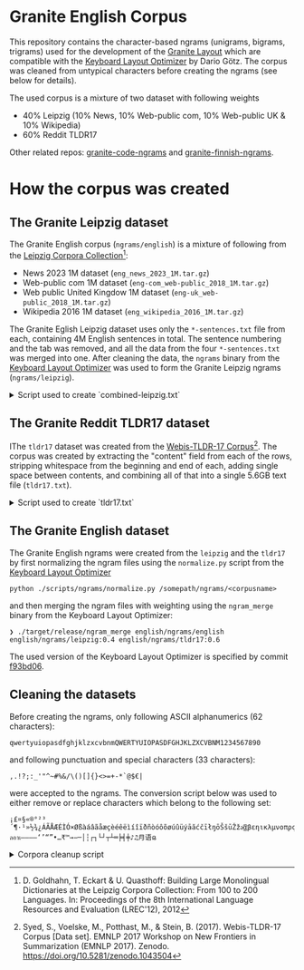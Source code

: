# Granite English Corpus

This repository contains the character-based ngrams (unigrams, bigrams, trigrams) used for the development of the [Granite Layout](https://github.com/fohrloop/granite-layout) which are compatible with the [Keyboard Layout Optimizer](https://github.com/dariogoetz/keyboard_layout_optimizer) by Dario Götz. The corpus was cleaned from untypical characters before creating the ngrams (see below for details).

The used  corpus is a mixture of two dataset with following weights

- 40% Leipzig (10% News, 10% Web-public com, 10% Web-public UK & 10% Wikipedia)
- 60% Reddit TLDR17

Other related repos: [granite-code-ngrams](https://github.com/fohrloop/granite-code-ngrams) and [granite-finnish-ngrams](https://github.com/fohrloop/granite-finnish-ngrams).

# How the corpus was created

## The Granite Leipzig dataset
The Granite English corpus (`ngrams/english`) is a mixture of following from the [Leipzig Corpora Collection](https://wortschatz.uni-leipzig.de/en/download)[^leipzig]:

- News 2023 1M dataset (`eng_news_2023_1M.tar.gz`)
- Web-public com 1M dataset (`eng-com_web-public_2018_1M.tar.gz`)
- Web public United Kingdow 1M dataset (`eng-uk_web-public_2018_1M.tar.gz`)
- Wikipedia 2016 1M dataset (`eng_wikipedia_2016_1M.tar.gz`)

The Granite Eglish Leipzig dataset uses only the `*-sentences.txt` file from each, containing 4M English sentences in total. The sentence numbering and the tab was removed, and all the data from the four `*-sentences.txt` was merged into one. After cleaning the data, the `ngrams` binary from the [Keyboard Layout Optimizer](https://github.com/dariogoetz/keyboard_layout_optimizer) was used to form the Granite Leipzig ngrams (`ngrams/leipzig`).


<details>
<summary>Script used to create `combined-leipzig.txt`</summary>

```python
from pathlib import Path

folder = Path(__file__).parent / "raw" / "leipzig"
outfile = Path(__file__).parent / "corpus-not-clean" / "combined-leipzig.txt"
outfile.parent.mkdir(exist_ok=True)


def process_files():
    with open(outfile, "w") as out:
        for file in folder.glob("*.txt"):
            process_file(file, out)


def process_file(filename: Path, outfile):
    print(f"Processing {filename}")
    with open(filename, "r") as file:
        for line in file:
            linedata = line.split("\t", maxsplit=1)[-1]
            print(linedata, file=outfile, end="")


if __name__ == "__main__":
    process_files()
```

</details>

## The Granite Reddit TLDR17 dataset

IThe `tldr17` dataset was created from the [Webis-TLDR-17 Corpus](https://zenodo.org/records/1043504)[^tldr17]. The corpus was created by extracting the "content" field from each of the rows, stripping whitespace from the beginning and end of each, adding single space between contents, and combining all of that into a single 5.6GB text file (`tldr17.txt`).


<details>
<summary>Script used to create `tldr17.txt`</summary>

```python
import json
from pathlib import Path

infile = Path(__file__).parent / "raw" / "corpus-webis-tldr-17.json"
outfile = Path(__file__).parent / "corpus-not-clean"  / "tldr17.txt"
outfile.parent.mkdir(exist_ok=True)


def process_file():
    with open(infile, "r") as indata, open(outfile, "w") as out:
        for line in indata:
            data = json.loads(line)
            content = data["content"].strip()
            print(content, file=out, end=" ")


if __name__ == "__main__":
    process_file()
```

</details>

## The Granite English dataset

The Granite English ngrams were created from the  `leipzig` and the `tldr17` by first normalizing the ngram files using the `normalize.py` script from the [Keyboard Layout Optimizer](https://github.com/dariogoetz/keyboard_layout_optimizer)

```
python ./scripts/ngrams/normalize.py /somepath/ngrams/<corpusname>
```

and then merging the ngram files with weighting using the `ngram_merge` binary from the Keyboard Layout Optimizer:

```
❯ ./target/release/ngram_merge english/ngrams/english english/ngrams/leipzig:0.4 english/ngrams/tldr17:0.6
```

The used version of the Keyboard Layout Optimizer is specified by commit [f93bd06](https://github.com/dariogoetz/keyboard_layout_optimizer/commit/f93bd06820790ae746fbe66445bdf4427260fd31).

## Cleaning the datasets

Before creating the ngrams, only following ASCII alphanumerics (62 characters):
```
qwertyuiopasdfghjklzxcvbnmQWERTYUIOPASDFGHJKLZXCVBNM1234567890
```

and following punctuation and special characters (33 characters):

```
,.!?;:_'"^~#%&/\()[]{}<>=+-*`@$€|
```

were accepted to the ngrams. The conversion script below was used to either remove or replace characters which belong to the following set:

```
¡£¤§«­®°²³´¶·¹»½¾¿ÁÃÅÆÉÌÓ×ØßàáâãåæçèéêëìíîïðñòóôõøúûüýāăćčīłŋōŠšūŽžə͜͡αβεηικλμνοπρςστυАЩавдеиклмнорстأابةتخدرسعقلمنهويนรลอาเ​‒–—―‘’“”•…₹™→−─│┆┌┐└┘┬┴═╞╡╪♪♫月语𞤫
```


<details>
<summary>Corpora cleanup script</summary>

This is the cleanup script which was used to clean the English, Code and Finnish corpora. 

```python
from pathlib import Path

root = Path(__file__).parent.parent


TYPABLE_CHARS = "qwertyuiopasdfghjklzxcvbnmQWERTYUIOPASDFGHJKLZXCVBNM1234567890"
TYPABLE_CHARS += r""",.!?;:_'"^~#%&/\()[]{}<>=+-*`@$€|"""
TYPABLE_CHARS += " \t\n"
ALLOWED_CHARACTERS = set(TYPABLE_CHARS)
ALLOWED_CHARACTERS_FINNISH = ALLOWED_CHARACTERS | set("äöÄÖ")

replacements_finnish = {
    "¹": "1",
    "²": "2",
    "³": "3",
    "½": "1/2",
    "¾": "3/4",
    "Á": "A",
    "Ã": "A",
    "Å": "A",
    "Æ": "AE",
    "É": "E",
    "Ì": "I",
    "Ó": "O",
    "×": "x",
    "Ø": "Ö",
    "ß": "ss",
    "à": "a",
    "á": "a",
    "â": "a",
    "ã": "a",
    "å": "a",
    "æ": "ae",
    "ç": "c",
    "è": "e",
    "é": "e",
    "ê": "e",
    "ë": "e",
    "ì": "i",
    "í": "i",
    "î": "i",
    "ï": "i",
    "ð": "d",
    "ñ": "n",
    "ò": "o",
    "ó": "o",
    "ô": "o",
    "õ": "o",
    "ø": "ö",
    "ú": "u",
    "û": "u",
    "ü": "u",
    "ý": "y",
    "ā": "a",
    "ă": "a",
    "ć": "c",
    "č": "c",
    "ī": "i",
    "ł": "l",
    "ŋ": "NG",
    "ō": "o",
    "Š": "S",
    "š": "s",
    "ū": "u",
    "Ž": "Z",
    "ž": "z",
    "α": "a",
    "β": "b",
    "ε": "e",
    "η": "e",
    "ι": "i",
    "κ": "k",
    "λ": "l",
    "μ": "m",
    "ν": "n",
    "ο": "o",
    "π": "p",
    "ρ": "r",
    "ς": "s",
    "σ": "s",
    "τ": "t",
    "υ": "u",
    "А": "A",
    "Щ": "Shch",
    "а": "a",
    "в": "v",
    "д": "d",
    "е": "e",
    "и": "i",
    "к": "k",
    "л": "l",
    "м": "m",
    "н": "n",
    "о": "o",
    "р": "r",
    "с": "s",
    "т": "t",
    "‒": "-",
    "–": "-",
    "—": "--",
    "―": "--",
    "−": "-",
    "─": "-",
    "‘": "'",
    "’": "'",
    "´": "'",
    "“": '"',
    "”": '"',
    "«": '"',
    "»": '"',
    "•": "*",
    "·": "*",
    "…": "...",
    "™": "(tm)",
    "­®": "(r)",
}
replacements = replacements_finnish.copy()
replacements["Ø"] = "O"
replacements["ø"] = "o"


def process_file(input_path, output_path, replacements, allowed_chars):
    chunk_size = 50 * 1024 * 1024  # 50 MB chunk size
    with open(input_path, "r", encoding="utf-8") as infile, open(
        output_path, "w", encoding="utf-8"
    ) as outfile:
        while True:
            chunk = infile.read(chunk_size)
            if not chunk:
                break  # End of file

            for old_str, new_str in replacements.items():
                chunk = chunk.replace(old_str, new_str)
            chunk = "".join(char for char in chunk if char in allowed_chars)
            outfile.write(chunk)


def cleanup_folder(
    folder: Path,
    folder_out: Path,
    allowed_characters: set[str],
    used_replacements: dict[str, str],
):
    folder_out.mkdir(exist_ok=True)
    for file in folder.glob("*.txt"):
        file_out = folder_out / file.name
        print(f"Processing {file} -> {file_out}")
        process_file(file, file_out, used_replacements, allowed_characters)


if __name__ == "__main__":
    import time

    start = time.time()
    for lang in ("english", "code", "finnish"):
        langfolder = root / lang
        allowed_characters = (
            ALLOWED_CHARACTERS_FINNISH if lang == "finnish" else ALLOWED_CHARACTERS
        )
        used_replacements = replacements_finnish if lang == "finnish" else replacements
        cleanup_folder(
            langfolder / "corpus-not-clean",
            langfolder / "corpus-clean",
            allowed_characters,
            used_replacements,
        )
    print("Done in", time.time() - start, "seconds")
```
</details>



[^leipzig]: D. Goldhahn, T. Eckart & U. Quasthoff: Building Large Monolingual Dictionaries at the Leipzig Corpora Collection: From 100 to 200 Languages. In: Proceedings of the 8th International Language Resources and Evaluation (LREC'12), 2012
[^tldr17]: Syed, S., Voelske, M., Potthast, M., & Stein, B. (2017). Webis-TLDR-17 Corpus [Data set]. EMNLP 2017 Workshop on New Frontiers in Summarization (EMNLP 2017). Zenodo. https://doi.org/10.5281/zenodo.1043504